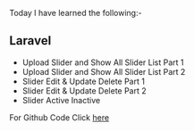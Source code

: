Today I have learned the following:-

## Laravel
- Upload Slider and Show All Slider List Part 1
- Upload Slider and Show All Slider List Part 2
- Slider Edit & Update Delete Part 1
- Slider Edit & Update Delete Part 2
- Slider Active Inactive

For Github Code Click [here]()